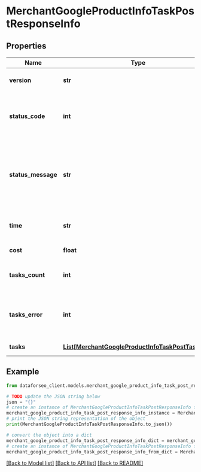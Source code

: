 # MerchantGoogleProductInfoTaskPostResponseInfo


## Properties

Name | Type | Description | Notes
------------ | ------------- | ------------- | -------------
**version** | **str** | the current version of the API | [optional] 
**status_code** | **int** | general status code you can find the full list of the response codes here | [optional] 
**status_message** | **str** | general informational message you can find the full list of general informational messages here | [optional] 
**time** | **str** | total execution time, seconds | [optional] 
**cost** | **float** | total tasks cost, USD | [optional] 
**tasks_count** | **int** | the number of tasks in the tasks array | [optional] 
**tasks_error** | **int** | the number of tasks in the tasks array returned with an error | [optional] 
**tasks** | [**List[MerchantGoogleProductInfoTaskPostTaskInfo]**](MerchantGoogleProductInfoTaskPostTaskInfo.md) | array of tasks | [optional] 

## Example

```python
from dataforseo_client.models.merchant_google_product_info_task_post_response_info import MerchantGoogleProductInfoTaskPostResponseInfo

# TODO update the JSON string below
json = "{}"
# create an instance of MerchantGoogleProductInfoTaskPostResponseInfo from a JSON string
merchant_google_product_info_task_post_response_info_instance = MerchantGoogleProductInfoTaskPostResponseInfo.from_json(json)
# print the JSON string representation of the object
print(MerchantGoogleProductInfoTaskPostResponseInfo.to_json())

# convert the object into a dict
merchant_google_product_info_task_post_response_info_dict = merchant_google_product_info_task_post_response_info_instance.to_dict()
# create an instance of MerchantGoogleProductInfoTaskPostResponseInfo from a dict
merchant_google_product_info_task_post_response_info_from_dict = MerchantGoogleProductInfoTaskPostResponseInfo.from_dict(merchant_google_product_info_task_post_response_info_dict)
```
[[Back to Model list]](../README.md#documentation-for-models) [[Back to API list]](../README.md#documentation-for-api-endpoints) [[Back to README]](../README.md)



